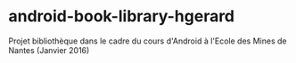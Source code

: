 # android-book-library-hgerard
Projet bibliothèque dans le cadre du cours d'Android à l'Ecole des Mines de Nantes (Janvier 2016)
